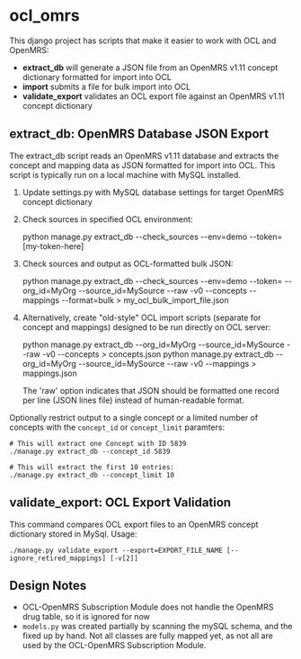 # ocl_omrs

This django project has scripts that make it easier to work with OCL and OpenMRS:
* **extract_db** will generate a JSON file from an OpenMRS v1.11 concept dictionary formatted for import into OCL
* **import** submits a file for bulk import into OCL
* **validate_export** validates an OCL export file against an OpenMRS v1.11 concept dictionary

## extract_db: OpenMRS Database JSON Export
The extract_db script reads an OpenMRS v1.11 database and extracts the concept and mapping data as JSON formatted for import into OCL. This script is typically run on a local machine with MySQL installed.

1. Update settings.py with MySQL database settings for target OpenMRS concept dictionary

2. Check sources in specified OCL environment:

    python manage.py extract_db --check_sources --env=demo --token=[my-token-here]

3. Check sources and output as OCL-formatted bulk JSON:

    python manage.py extract_db --check_sources --env=demo --token=<my-token-here> --org_id=MyOrg --source_id=MySource --raw -v0 --concepts --mappings --format=bulk > my_ocl_bulk_import_file.json

4. Alternatively, create "old-style" OCL import scripts (separate for concept and mappings)
    designed to be run directly on OCL server:

    python manage.py extract_db --org_id=MyOrg --source_id=MySource --raw -v0 --concepts > concepts.json
    python manage.py extract_db --org_id=MyOrg --source_id=MySource --raw -v0 --mappings > mappings.json

    The 'raw' option indicates that JSON should be formatted one record per line (JSON lines file)
    instead of human-readable format.

Optionally restrict output to a single concept or a limited number of concepts with the `concept_id` or `concept_limit` paramters:
```
# This will extract one Concept with ID 5839
./manage.py extract_db --concept_id 5839

# This will extract the first 10 entries:
./manage.py extract_db --concept_limit 10
```


## validate_export: OCL Export Validation
This command compares OCL export files to an OpenMRS concept dictionary stored in MySql.
Usage:
```
./manage.py validate_export --export=EXPORT_FILE_NAME [--ignore_retired_mappings] [-v[2]]
```


## Design Notes
* OCL-OpenMRS Subscription Module does not handle the OpenMRS drug table, so it is ignored for now
* `models.py` was created partially by scanning the mySQL schema, and the fixed up by hand. Not all classes are fully mapped yet, as not all are used by the OCL-OpenMRS Subscription Module.
